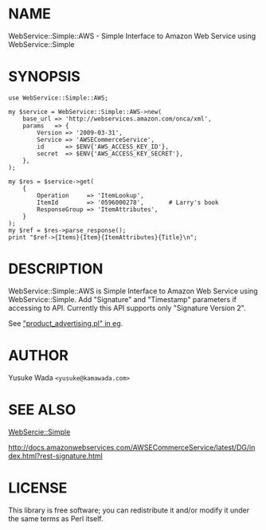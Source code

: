 # NAME

WebService::Simple::AWS - Simple Interface to Amazon Web Service using WebService::Simple

# SYNOPSIS

    use WebService::Simple::AWS;

    my $service = WebService::Simple::AWS->new(
        base_url => 'http://webservices.amazon.com/onca/xml',
        params   => {
            Version => '2009-03-31',
            Service => 'AWSECommerceService',
            id      => $ENV{'AWS_ACCESS_KEY_ID'},
            secret  => $ENV{'AWS_ACCESS_KEY_SECRET'},
        },
    );

    my $res = $service->get(
        {
            Operation     => 'ItemLookup',
            ItemId        => '0596000278',       # Larry's book
            ResponseGroup => 'ItemAttributes',
        }
    );
    my $ref = $res->parse_response();
    print "$ref->{Items}{Item}{ItemAttributes}{Title}\n";

# DESCRIPTION

WebService::Simple::AWS is Simple Interface to Amazon Web Service using WebService::Simple.
Add "Signature" and "Timestamp" parameters if accessing to API.
Currently this API supports only "Signature Version 2".

See ["product\_advertising.pl" in eg](https://metacpan.org/pod/eg#product_advertising.pl).

# AUTHOR

Yusuke Wada  `<yusuke@kamawada.com>`

# SEE ALSO

[WebSercie::Simple](https://metacpan.org/pod/WebSercie::Simple)

http://docs.amazonwebservices.com/AWSECommerceService/latest/DG/index.html?rest-signature.html

# LICENSE

This library is free software; you can redistribute it and/or modify
it under the same terms as Perl itself.
